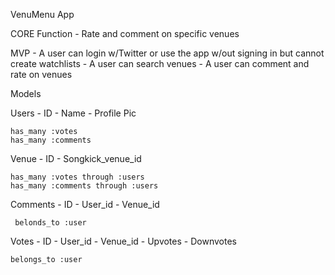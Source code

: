VenuMenu App

CORE Function
	- Rate and comment on specific venues

MVP
	- A user can login w/Twitter or use the app w/out signing in but cannot create watchlists
	- A user can search venues
	- A user can comment and rate on venues

Models

Users
	- ID
	- Name
	- Profile Pic

	has_many :votes
	has_many :comments

Venue
	- ID
	- Songkick_venue_id

	has_many :votes through :users
	has_many :comments through :users

Comments 
	 - ID
	 - User_id
	 - Venue_id

	 belonds_to :user

Votes
	- ID
	- User_id
	- Venue_id
	- Upvotes
	- Downvotes

	belongs_to :user

